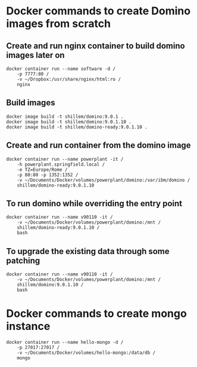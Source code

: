 # Docker commands to create Domino images from scratch

## Create and run nginx container to build domino images later on
```
docker container run --name software -d /
    -p 7777:80 /
    -v ~/Dropbox:/usr/share/nginx/html:ro /
    nginx
```

## Build images
```
docker image build -t shillem/domino:9.0.1 .
docker image build -t shillem/domino:9.0.1.10 .
docker image build -t shillem/domino-ready:9.0.1.10 .
```

## Create and run container from the domino image
```
docker container run --name powerplant -it /
    -h powerplant.springfield.local /
    -e TZ=Europe/Rome /
    -p 80:80 -p 1352:1352 /
    -v ~/Documents/Docker/volumes/powerplant/domino:/var/ibm/domino /
    shillem/domino-ready:9.0.1.10
```

## To run domino while overriding the entry point
```
docker container run --name v90110 -it /
    -v ~/Documents/Docker/volumes/powerplant/domino:/mnt /
    shillem/domino-ready:9.0.1.10 /
    bash
```

## To upgrade the existing data through some patching
```
docker container run --name v90110 -it /
    -v ~/Documents/Docker/volumes/powerplant/domino:/mnt /
    shillem/domino:9.0.1.10 /
    bash
```

# Docker commands to create mongo instance
```
docker container run --name hello-mongo -d /
    -p 27017:27017 /
    -v ~/Documents/Docker/volumes/hello-mongo:/data/db /
    mongo
```